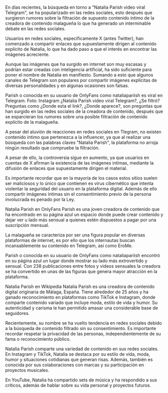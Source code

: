 En días recientes, la búsqueda en torno a "Natalia Parish video viral Telegram", se ha popularizado en las redes sociales, esto después que surgieron rumores sobre la filtración de supuesto contenido íntimo de la creadora de contenido malagueña lo que ha generado un interminable debate en las redes sociales.

Usuarios en redes sociales, específicamente X (antes Twitter), han comenzado a compartir enlaces que supuestamente dirigen al contenido explícito de Natalia, lo que ha dado paso a que el interés en encontrar las imágenes acreciente.

Aunque las imágenes que ha surgido en internet son muy escasas y podrían estar creadas con inteligencia artificial, ha sido suficiente para poner el nombre de Natalia en manifiesto. Sumando a esto que algunos canales de Telegram son populares por compartir imágenes explícitas de diversas personalidades y en algunas ocasiones son falsas.

Parish o conocida en su usuario de OnlyFans como nataliapariish es viral en Telegram. Foto: Instagram
¿Natalia Parish video viral Telegram?, ¿Se filtró?
Preguntas como ¿Donde esta el link?, ¿Donde aparece?, son preguntas que han surgido en las redes sociales de la creadora de contenido, después que se esparcieran los rumores sobre una posible filtración de contenido explícito de la malagueña.

A pesar del aluvión de reacciones en redes sociales en Tlegram, no existen contenido intimo que pertenezca a la influencer, ya que al realizar una búsqueda con las palabras claves "Natalia Parish", la plataforma no arroja ningún resultado que compruebe la filtración.

A pesar de ello, la controversia sigue en aumento, ya que usuarios en cuentas de X afirman la existencia de las imágenes intimas, mediante la difusión de enlaces que supuestamente dirigen el material.

Es importante recordar que en la mayoría de los casos estos sitios suelen ser maliciosos y lo único que contienen es virus cibernético que intenta violentar la seguridad del usuario en la plataforma digital. Además de ello compartir imágenes íntimas sin el consentimiento previo de la persona involucrada es penado por la Ley.


Natalia Parish en OnlyFans
Parish es una joven creadora de contenido que ha encontrado en su página azul un espacio donde puede crear contenido y dejar ver u lado más sensual a quienes estén dispuestos a pagar por una suscripción mensual.

La malagueña se caracteriza por ser una figura popular en diversas plataformas de internet, es por ello que los internautas buscan incansablemente su contenido en Telegram, así como EroMe.

Parish o conocida en su usuario de OnlyFans como nataliapariish encontró en su página azul un lugar donde mostrar su lado más extrovertido y sensual. Con 238 publicaciones entre fotos y videos sensuales la creadora se ha convertido en unas de las figuras que genera mayor atracción en la plataforma.


Natalia Parish en Wikipedia
Natalia Parish es una creadora de contenido digital originaria de Málaga, España. Tiene alrededor de 25 años y ha ganado reconocimiento en plataformas como TikTok e Instagram, donde comparte contenido variado que incluye moda, estilo de vida y humor. Su autenticidad y carisma le han permitido amasar una considerable base de seguidores.

Recientemente, su nombre se ha vuelto tendencia en redes sociales debido a la búsqueda de contenido filtrado sin su consentimiento. Es importante recordar respetar la privacidad de las personas, independientemente de su fama o reconocimiento público.

Natalia Parish comparte una variedad de contenido en sus redes sociales. En Instagram y TikTok, Natalia se destaca por su estilo de vida, moda, humor y situaciones cotidianas que generan risas. Además, también es conocida por sus colaboraciones con marcas y su participación en proyectos musicales.

En YouTube, Natalia ha compartido sets de música y ha respondido a sus críticos, además de hablar sobre su vida personal y proyectos futuros.
